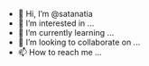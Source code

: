 - 👋 Hi, I’m @satanatia
- 👀 I’m interested in ...
- 🌱 I’m currently learning ...
- 💞️ I’m looking to collaborate on ...
- 📫 How to reach me ...

<!---
satanatia/satanatia is a ✨ special ✨ repository because its `README.md` (this file) appears on your GitHub profile.
You can click the Preview link to take a look at your changes.
--->
